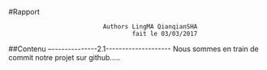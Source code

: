 
#Rapport 

                                     

                              Authors LingMA QianqianSHA 
                                      fait le 03/03/2017
##Contenu
–--------------2.1--------------------
Nous sommes en train de commit notre projet sur github.....
